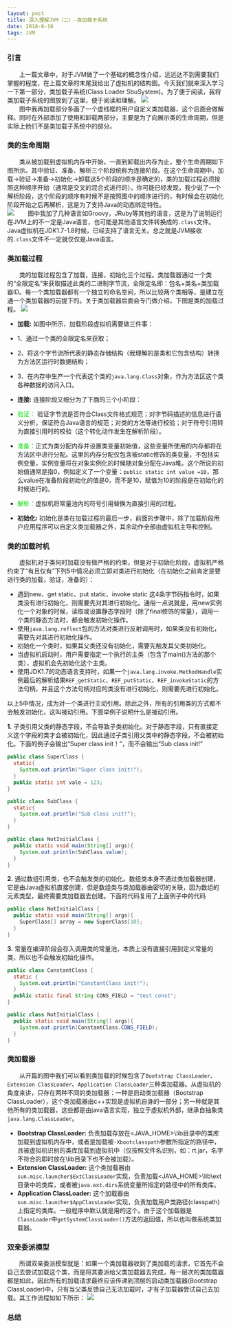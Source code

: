 ```yaml
---
layout: post
title: 深入理解JVM（二）-类加载子系统
date: 2018-8-16
tags: JVM
---
```

### 引言

&emsp;&emsp;上一篇文章中，对于JVM做了一个基础的概念性介绍，远远达不到需要我们掌握的程度，在上篇文章的末尾我给出了虚拟机的结构图。今天我们就来深入学习一下第一部分，类加载子系统(Class Loader SbuSystem)。为了便于阅读，我将类加载子系统的图放到了这里，便于阅读和理解。
![](https://byeluliangwei.github.io/images/jvm/step01.png)  
&emsp;&emsp;图中我再加载部分多画了一个虚线框的用户自定义类加载器，这个后面会做解释。同时在外部添加了使用和卸载两部分，主要是为了向展示类的生命周期，但是实际上他们不是类加载子系统中的部分。

### 类的生命周期

&emsp;&emsp;类从被加载到虚拟机内存中开始，一直到卸载出内存为止，整个生命周期如下图所示。其中验证、准备、解析三个阶段统称为连接阶段。在这个生命周期中，加载->验证->准备->初始化->卸载这5个阶段的顺序是确定的，类的加载过程必须按照这种顺序开始（通常是交叉的混合式进行的）。你可能已经发现，我少说了一个解析阶段，这个阶段的顺序有时候不是按照图中的顺序进行的，有时候会在初始化阶段开始之后再解析，这是为了支持Java的动态绑定特性。  
![](https://byeluliangwei.github.io/images/jvm/step02.png)
&emsp;&emsp;图中我加了几种语言如Groovy，JRuby等其他的语言，这是为了说明运行在JVM上的不一定是Java语言，也可能是其他语言文件转换成的`.class`文件。Java虚拟机在JDK1.7-1.8时候，已经支持了语言无关。总之就是JVM接收的`.class`文件不一定就仅仅是Java语言。

### 类加载过程
&emsp;&emsp;类的加载过程包含了加载，连接，初始化三个过程。类加载器通过一个类的“全限定名”来获取描述此类的二进制字节流，全限定名即：包名+类名+类加载器ID。每一个类加载器都有一个独立的命名空间，所以比较两个类相等，是建立在通一个类加载器的前提下的。关于类加载器后面会专门做介绍，下图是类的加载过程。
![](https://byeluliangwei.github.io/images/jvm/step04.png)  
- __加载:__ 如图中所示，加载阶段虚拟机需要做三件事：
 - 1、通过一个类的全限定名来获取；
 - 2、将这个字节流所代表的静态存储结构（我理解的是类和它包含结构）转换为方法区运行时数据结构；
 - 3、在内存中生产一个代表这个类的`java.lang.Class`对象，作为方法区这个类各种数据的访问入口。  


- __连接:__ 连接阶段又细分为了下面的三个小阶段：  
 - <font color="#00dd00">验证：</font> 验证字节流是否符合Class文件格式规范；对字节码描述的信息进行语义分析，保证符合Java语言的规范；对类的方法等进行校验；对于符号引用转为直接引用时的校验（这个转化动作发生在解析阶段）。
 - <font color="#00dd00">准备：</font>正式为类分配内存并设置类变量初始值，这些变量所使用的内存都将在方法区中进行分配。这里的内存分配仅包含被static修饰的类变量，不包括实例变量，实例变量将在对象实例化的时候随对象分配在Java堆。这个所说的初始值通常是指0，例如定义了一个变量：`public static int value =10`，那么value在准备阶段初始化的值是0，而不是10，赋值为10的阶段是在初始化的时候进行的。
 - <font color="#00dd00">解析：</font>虚拟机将常量池内的符号引用替换为直接引用的过程。


- __初始化:__ 初始化是类在加载过程的最后一步，前面的步骤中，除了加载阶段用户应用程序可以自定义类加载器之外，其余动作全部由虚拟机主导和控制。

### 类的加载时机
&emsp;&emsp;虚拟机对于类何时加载没有做严格的约束，但是对于初始化阶段，虚拟机严格约束了“有且仅有”下列5中情况必须立即对类进行初始化（在初始化之前肯定是要进行类的加载，验证，准备的）：
- 遇到new、get static、put static、invoke static 这4条字节码指令时，如果类没有进行初始化，则需要先对其进行初始化。通俗一点说就是，用new实例化一个对象的时候，读取或设置静态字段时（除了final修饰的常量），调用一个类的静态方法时，都会触发初始化操作。
- 使用`java.lang.reflect`包的方法对类进行反射调用时，如果类没有初始化，需要先对其进行初始化操作。
- 初始化一个类时，如果其父类还没有初始化，需要先触发其父类初始化。
- 当虚拟机启动时，用户需要指定一个执行的主类（包含了main()方法的那个类），虚拟机会先初始化这个主类。
- 使用JDK1.7的动态语言支持时，如果一个`java.lang.invoke.MethodHandle`实例最后的解析结果`REF_getStatic`、`REF_putStatic`、`REF_invokeStatic`的方法句柄，并且这个方法句柄对应的类没有进行初始化，则需要先进行初始化。  

以上5中情况，成为对一个类进行主动引用。除此之外，所有的引用类的方式都不会触发初始化，这叫被动引用。下面举例子说明什么是被动引用。  


__1.__ 子类引用父类的静态字段，不会导致子类初始化。对于静态字段，只有直接定义这个字段的类才会被初始化，因此通过子类引用父类中的静态字段，不会被初始化。下面的例子会输出“Super class init！”，而不会输出“Sub class init!”
```java
public class SuperClass {
  static{
    System.out.println("Super class init!");
  }
  public static int vale = 123;
}

public class SubClass {
  static{
    System.out.println("Sub class init!");
  }
}

public class NotInitialClass {
  public static void main(String[] args){
    System.out.println(SubClass.value);
  }
}
```
__2.__ 通过数组引用类，也不会触发类的初始化。数组类本身不通过类加载器创建，它是由Java虚拟机直接创建，但是数组类与类加载器由密切的关联，因为数组的元素类型，最终需要类加载器去创建。下面的代码复用了上面例子中的代码
```java
public class NotInitialClass {
  public static void main(String[] args){
    SuperClass[] array = new SuperClass[10];
  }
}
```
__3.__ 常量在编译阶段会存入调用类的常量池，本质上没有直接引用到定义常量的类，所以也不会触发初始化操作。
```java
public class ConstantClass {
  static {
    System.out.println("ConstantClass init!");
  }
  public static final String CONS_FIELD = "test const";
}

public class NotInitialClass {
  public static void main(String[] args){
    System.out.println(ConstantClass.CONS_FIELD);
  }
}
```
### 类加载器
&emsp;&emsp;从开篇的图中我们可以看到类加载的时候包含了`Bootstrap ClassLoader`、`Extension ClassLoader`、`Application ClassLoader`三种类加载器。从虚拟机的角度来讲，只存在两种不同的类加载器：一种是启动类加载器（Bootstrap ClassLoader），这个类加载器由c++实现是虚拟机自身的一部分；另一种就是其他所有的类加载器，这些都是由java语言实现，独立于虚拟机外部，继承自抽象类`java.lang.ClassLoader`。
- __Bootstrap ClassLoader:__ 负责加载存放在<JAVA_HOME>\lib目录中的类库加载到虚拟机内存中，或者是加载被`-Xbootclasspath`参数所指定的路径中，且被虚拟机识别的类库加载到虚拟机中（仅按照文件名识别，如：rt.jar，名字不符合的即时放在\lib目录下也不会被加载）。
- __Extension ClassLoader:__ 这个类加载器由`sun.misc.launcher$ExtClassLoader`实现，负责加载<JAVA_HOME>\lib\ext目录中的类库，或者被`java.ext.dirs`系统变量所指定的路径中的所有类库。
- __Application ClassLoader:__ 这个加载器由`sun.misc.launcher$AppClassLoader`实现，负责加载用户类路径(classpath)上指定的类库。一般程序中默认就是用的这个。由于这个加载器是`ClassLoader`中`getSystemClassLoader()`方法的返回值，所以也叫做系统类加载器。

### 双亲委派模型
&emsp;&emsp;所谓双亲委派模型就是：如果一个类加载器收到了类加载的请求，它首先不会自己去尝试加载这个类，而是将其委派给父类加载器去完成，每一层次的类加载器都是如此，因此所有的加载请求最终应该传递到顶层的启动类加载器(Bootstrap ClassLoader)中，只有当父类反馈自己无法加载时，才有子加载器尝试自己去加载。其工作流程如如下所示：
![](https://byeluliangwei.github.io/images/jvm/step03.png)

### 总结
&emsp;&emsp;
